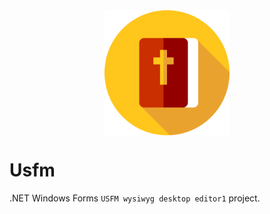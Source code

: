 <img src="img/bible.svg" width="200px" style="width: 200px; margin: auto; display:block;"/>

# Usfm
 .NET Windows Forms `USFM wysiwyg desktop editor1` project.
